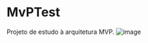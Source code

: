 # MvPTest

Projeto de estudo à arquitetura MVP.
![image](https://user-images.githubusercontent.com/38586541/177881298-04fd2015-ebe5-4028-8662-1b0100d94c3b.png)
